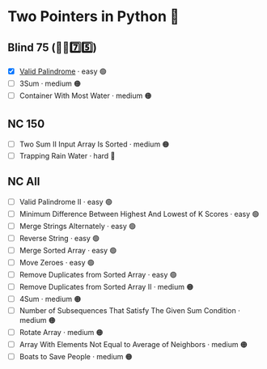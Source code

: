 # Two Pointers in Python 🐍

## Blind 75 (🧑‍🦯7️⃣5️⃣)
- [x] [Valid Palindrome](https://github.com/flenhu/leetcode/blob/main/Python/02_twoPointers/125_validPalindrome.ipynb) · easy 🟢  
- [ ] 3Sum · medium 🟠
- [ ] Container With Most Water · medium 🟠

## NC 150

- [ ] Two Sum II Input Array Is Sorted · medium 🟠
- [ ] Trapping Rain Water · hard 🔴

## NC All
- [ ] Valid Palindrome II · easy 🟢  
- [ ] Minimum Difference Between Highest And Lowest of K Scores · easy 🟢 
- [ ] Merge Strings Alternately · easy 🟢  
- [ ] Reverse String · easy 🟢  
- [ ] Merge Sorted Array · easy 🟢  
- [ ] Move Zeroes  · easy 🟢  
- [ ] Remove Duplicates from Sorted Array · easy 🟢  
- [ ] Remove Duplicates from Sorted Array II · medium 🟠
- [ ] 4Sum · medium 🟠
- [ ] Number of Subsequences That Satisfy The Given Sum Condition · medium 🟠
- [ ] Rotate Array · medium 🟠
- [ ] Array With Elements Not Equal to Average of Neighbors · medium 🟠
- [ ] Boats to Save People · medium 🟠